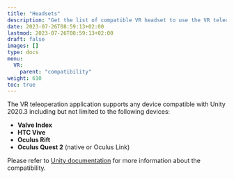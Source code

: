 ```yaml
---
title: "Headsets"
description: "Get the list of compatible VR headset to use the VR teleoperation app"
date: 2023-07-26T08:59:13+02:00
lastmod: 2023-07-26T08:59:13+02:00
draft: false
images: []
type: docs
menu:
  VR:
    parent: "compatibility"
weight: 610
toc: true
---
```


The VR teleoperation application supports any device compatible with Unity 2020.3 including but not limited to the following devices:  
* **Valve Index**
* **HTC Vive**
* **Oculus Rift**
* **Oculus Quest 2** (native or Oculus Link)

Please refer to [Unity documentation](https://docs.unity3d.com/2020.3/Documentation/Manual/VROverview.html) for more information about the compatibility.